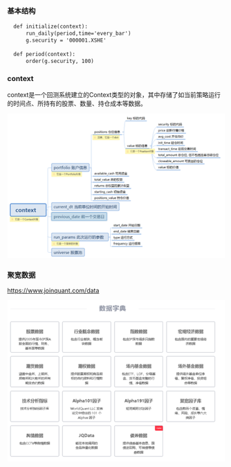 ### 基本结构

~~~python3
  def initialize(context):
      run_daily(period,time='every_bar')
      g.security = '000001.XSHE'

  def period(context):
      order(g.security, 100)
~~~

### context

context是一个回测系统建立的Context类型的对象，其中存储了如当前策略运行的时间点、所持有的股票、数量、持仓成本等数据。

![context](images/3f21926604474d702db5efe2c9154cb1.png)

### 聚宽数据

https://www.joinquant.com/data

![image-20211207174508516](images/image-20211207174508516.png)